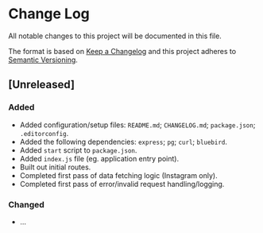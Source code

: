 # Change Log
All notable changes to this project will be documented in this file.

The format is based on [Keep a Changelog](http://keepachangelog.com/) and this project adheres to [Semantic Versioning](http://semver.org/).

## [Unreleased]
### Added
- Added configuration/setup files: `README.md`; `CHANGELOG.md`; `package.json`; `.editorconfig`.
- Added the following dependencies: `express`; `pg`; `curl`; `bluebird`.
- Added `start` script to `package.json`.
- Added `index.js` file (eg. application entry point).
- Built out initial routes.
- Completed first pass of data fetching logic (Instagram only).
- Completed first pass of error/invalid request handling/logging.

### Changed
- ...
